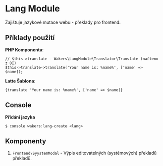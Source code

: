 # Lang Module
Zajištuje jazykové mutace webu - překlady pro frontend.

## Příklady použití
**PHP Komponenta:**

```
// $this->translate - Wakers\LangModule\Translator\Translate (načteno z DI)
$this->translate->translate('Your name is: %name%', ['name' => $name]);
```

**Latte Šablona:**
```
{translate 'Your name is: %name%', ['name' => $name]}
```

## Console
**Přidání jazyka**
```
$ console wakers:lang-create <lang>
```

## Komponenty

1. `Frontend\SyystemModal` - Výpis editovatelných (systémových) překladů překladů.